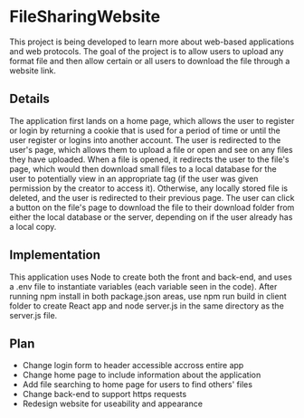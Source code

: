 # FileSharingWebsite
This project is being developed to learn more about web-based applications and web protocols. The goal
of the project is to allow users to upload any format file and then allow certain or all users to
download the file through a website link.
## Details
The application first lands on a home page, which allows the user to register or login by returning
a cookie that is used for a period of time or until the user register or logins into another account.
The user is redirected to the user's page, which allows them to upload a file or open and see on any
files they have uploaded. When a file is opened, it redirects the user to the file's page, which
would then download small files to a local database for the user to potentially view in an appropriate tag (if the user
was given permission by the creator to access it). Otherwise, any locally stored file is deleted,
and the user is redirected to their previous page. The user can click a button on the file's page
to download the file to their download folder from either the local database or the server, depending
on if the user already has a local copy.
## Implementation
This application uses Node to create both the front and back-end, and uses a .env file to instantiate
variables (each variable seen in the code). After running npm install in both package.json areas,
use npm run build in client folder to create React app and node server.js in the same directory
as the server.js file.
## Plan
* Change login form to header accessible accross entire app
* Change home page to include information about the application
* Add file searching to home page for users to find others' files
* Change back-end to support https requests
* Redesign website for useability and appearance
